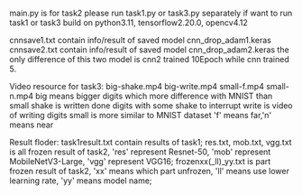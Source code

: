 main.py is for task2
please run task1.py or task3.py separately if want to run task1 or task3
build on python3.11, tensorflow2.20.0, opencv4.12

cnnsave1.txt contain info/result of saved model cnn_drop_adam1.keras 
cnnsave2.txt contain info/result of saved model cnn_drop_adam2.keras 
the only difference of this two model is cnn2 trained 10Epoch while cnn trained 5.

Video resource for task3:
    big-shake.mp4
    big-write.mp4
    small-f.mp4
    small-n.mp4
  big means bigger digits which more difference with MNIST than small
  shake is written done digits with some shake to interrupt
  write is video of writing digits
  small is more similar to MNIST dataset
      'f' means far,'n' means near
  

Result floder:
    task1result.txt contain results of task1;
    res.txt, mob.txt, vgg.txt is all frozen result of task2, 'res' represent Resnet-50, 'mob' represent MobileNetV3-Large, 'vgg' represent VGG16;
    frozenxx(_ll)_yy.txt is part frozen result of task2, 'xx' means which part unfrozen, 'll' means use lower learning rate, 'yy' means model name;